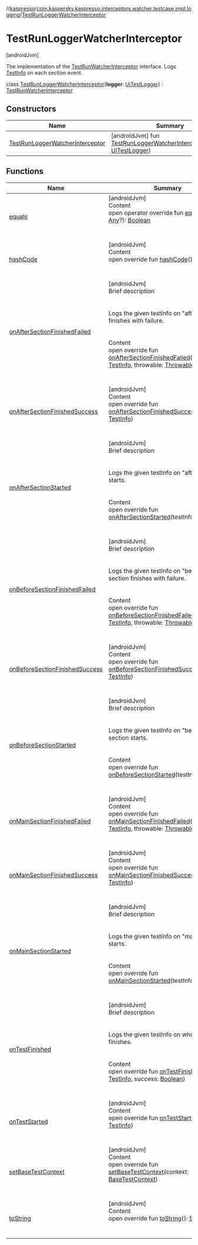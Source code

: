 //[kaspresso](../../index.md)/[com.kaspersky.kaspresso.interceptors.watcher.testcase.impl.logging](../index.md)/[TestRunLoggerWatcherInterceptor](index.md)



# TestRunLoggerWatcherInterceptor  
 [androidJvm] 

The implementation of the [TestRunWatcherInterceptor](../../com.kaspersky.kaspresso.interceptors.watcher.testcase/-test-run-watcher-interceptor/index.md) interface. Logs [TestInfo](../../com.kaspersky.kaspresso.testcases.models.info/-test-info/index.md) on each section event.

class [TestRunLoggerWatcherInterceptor](index.md)(**logger**: [UiTestLogger](../../com.kaspersky.kaspresso.logger/-ui-test-logger/index.md)) : [TestRunWatcherInterceptor](../../com.kaspersky.kaspresso.interceptors.watcher.testcase/-test-run-watcher-interceptor/index.md)   


## Constructors  
  
|  Name|  Summary| 
|---|---|
| [TestRunLoggerWatcherInterceptor](-test-run-logger-watcher-interceptor.md)|  [androidJvm] fun [TestRunLoggerWatcherInterceptor](-test-run-logger-watcher-interceptor.md)(logger: [UiTestLogger](../../com.kaspersky.kaspresso.logger/-ui-test-logger/index.md))   <br>


## Functions  
  
|  Name|  Summary| 
|---|---|
| [equals](https://kotlinlang.org/api/latest/jvm/stdlib/kotlin/-any/equals.html)| [androidJvm]  <br>Content  <br>open operator override fun [equals](https://kotlinlang.org/api/latest/jvm/stdlib/kotlin/-any/equals.html)(other: [Any](https://kotlinlang.org/api/latest/jvm/stdlib/kotlin/-any/index.html)?): [Boolean](https://kotlinlang.org/api/latest/jvm/stdlib/kotlin/-boolean/index.html)  <br><br><br>
| [hashCode](https://kotlinlang.org/api/latest/jvm/stdlib/kotlin/-any/hash-code.html)| [androidJvm]  <br>Content  <br>open override fun [hashCode](https://kotlinlang.org/api/latest/jvm/stdlib/kotlin/-any/hash-code.html)(): [Int](https://kotlinlang.org/api/latest/jvm/stdlib/kotlin/-int/index.html)  <br><br><br>
| [onAfterSectionFinishedFailed](on-after-section-finished-failed.md)| [androidJvm]  <br>Brief description  <br><br><br>Logs the given testInfo on "after" section finishes with failure.<br><br>  <br>Content  <br>open override fun [onAfterSectionFinishedFailed](on-after-section-finished-failed.md)(testInfo: [TestInfo](../../com.kaspersky.kaspresso.testcases.models.info/-test-info/index.md), throwable: [Throwable](https://kotlinlang.org/api/latest/jvm/stdlib/kotlin/-throwable/index.html))  <br><br><br>
| [onAfterSectionFinishedSuccess](../../com.kaspersky.kaspresso.interceptors.watcher.testcase/-test-run-watcher-interceptor/on-after-section-finished-success.md)| [androidJvm]  <br>Content  <br>open override fun [onAfterSectionFinishedSuccess](../../com.kaspersky.kaspresso.interceptors.watcher.testcase/-test-run-watcher-interceptor/on-after-section-finished-success.md)(testInfo: [TestInfo](../../com.kaspersky.kaspresso.testcases.models.info/-test-info/index.md))  <br><br><br>
| [onAfterSectionStarted](on-after-section-started.md)| [androidJvm]  <br>Brief description  <br><br><br>Logs the given testInfo on "after" section starts.<br><br>  <br>Content  <br>open override fun [onAfterSectionStarted](on-after-section-started.md)(testInfo: [TestInfo](../../com.kaspersky.kaspresso.testcases.models.info/-test-info/index.md))  <br><br><br>
| [onBeforeSectionFinishedFailed](on-before-section-finished-failed.md)| [androidJvm]  <br>Brief description  <br><br><br>Logs the given testInfo on "before" section finishes with failure.<br><br>  <br>Content  <br>open override fun [onBeforeSectionFinishedFailed](on-before-section-finished-failed.md)(testInfo: [TestInfo](../../com.kaspersky.kaspresso.testcases.models.info/-test-info/index.md), throwable: [Throwable](https://kotlinlang.org/api/latest/jvm/stdlib/kotlin/-throwable/index.html))  <br><br><br>
| [onBeforeSectionFinishedSuccess](../../com.kaspersky.kaspresso.interceptors.watcher.testcase/-test-run-watcher-interceptor/on-before-section-finished-success.md)| [androidJvm]  <br>Content  <br>open override fun [onBeforeSectionFinishedSuccess](../../com.kaspersky.kaspresso.interceptors.watcher.testcase/-test-run-watcher-interceptor/on-before-section-finished-success.md)(testInfo: [TestInfo](../../com.kaspersky.kaspresso.testcases.models.info/-test-info/index.md))  <br><br><br>
| [onBeforeSectionStarted](on-before-section-started.md)| [androidJvm]  <br>Brief description  <br><br><br>Logs the given testInfo on "before" section starts.<br><br>  <br>Content  <br>open override fun [onBeforeSectionStarted](on-before-section-started.md)(testInfo: [TestInfo](../../com.kaspersky.kaspresso.testcases.models.info/-test-info/index.md))  <br><br><br>
| [onMainSectionFinishedFailed](../../com.kaspersky.kaspresso.interceptors.watcher.testcase/-test-run-watcher-interceptor/on-main-section-finished-failed.md)| [androidJvm]  <br>Content  <br>open override fun [onMainSectionFinishedFailed](../../com.kaspersky.kaspresso.interceptors.watcher.testcase/-test-run-watcher-interceptor/on-main-section-finished-failed.md)(testInfo: [TestInfo](../../com.kaspersky.kaspresso.testcases.models.info/-test-info/index.md), throwable: [Throwable](https://kotlinlang.org/api/latest/jvm/stdlib/kotlin/-throwable/index.html))  <br><br><br>
| [onMainSectionFinishedSuccess](../../com.kaspersky.kaspresso.interceptors.watcher.testcase/-test-run-watcher-interceptor/on-main-section-finished-success.md)| [androidJvm]  <br>Content  <br>open override fun [onMainSectionFinishedSuccess](../../com.kaspersky.kaspresso.interceptors.watcher.testcase/-test-run-watcher-interceptor/on-main-section-finished-success.md)(testInfo: [TestInfo](../../com.kaspersky.kaspresso.testcases.models.info/-test-info/index.md))  <br><br><br>
| [onMainSectionStarted](on-main-section-started.md)| [androidJvm]  <br>Brief description  <br><br><br>Logs the given testInfo on "main" section starts.<br><br>  <br>Content  <br>open override fun [onMainSectionStarted](on-main-section-started.md)(testInfo: [TestInfo](../../com.kaspersky.kaspresso.testcases.models.info/-test-info/index.md))  <br><br><br>
| [onTestFinished](on-test-finished.md)| [androidJvm]  <br>Brief description  <br><br><br>Logs the given testInfo on whole test finishes.<br><br>  <br>Content  <br>open override fun [onTestFinished](on-test-finished.md)(testInfo: [TestInfo](../../com.kaspersky.kaspresso.testcases.models.info/-test-info/index.md), success: [Boolean](https://kotlinlang.org/api/latest/jvm/stdlib/kotlin/-boolean/index.html))  <br><br><br>
| [onTestStarted](../../com.kaspersky.kaspresso.interceptors.watcher.testcase/-test-run-watcher-interceptor/on-test-started.md)| [androidJvm]  <br>Content  <br>open override fun [onTestStarted](../../com.kaspersky.kaspresso.interceptors.watcher.testcase/-test-run-watcher-interceptor/on-test-started.md)(testInfo: [TestInfo](../../com.kaspersky.kaspresso.testcases.models.info/-test-info/index.md))  <br><br><br>
| [setBaseTestContext](../../com.kaspersky.kaspresso.interceptors.watcher.testcase/-test-context-holder/set-base-test-context.md)| [androidJvm]  <br>Content  <br>open override fun [setBaseTestContext](../../com.kaspersky.kaspresso.interceptors.watcher.testcase/-test-context-holder/set-base-test-context.md)(context: [BaseTestContext](../../com.kaspersky.kaspresso.testcases.core.testcontext/-base-test-context/index.md))  <br><br><br>
| [toString](https://kotlinlang.org/api/latest/jvm/stdlib/kotlin/-any/to-string.html)| [androidJvm]  <br>Content  <br>open override fun [toString](https://kotlinlang.org/api/latest/jvm/stdlib/kotlin/-any/to-string.html)(): [String](https://kotlinlang.org/api/latest/jvm/stdlib/kotlin/-string/index.html)  <br><br><br>


